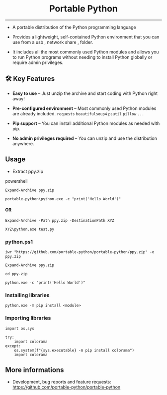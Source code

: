 <div style="text-align: center;">

Portable Python
===============

</div>

<hr>

- A portable distribution of the Python programming language
		
- Provides a lightweight, self-contained Python environment that you can use from a usb , network share , folder.
 
- It includes all the most commonly used Python modules and allows you to run Python programs without needing to install Python globally or require admin privileges.


## 🛠️ Key Features

- **Easy to use** – Just unzip the archive and start coding with Python right away!

- **Pre-configured environment** – Most commonly used Python modules are already included. `requests` `beautifulsoup4` `psutil` `pillow` `...`

- **Pip support** – You can install additional Python modules as needed with pip.

- **No admin privileges required** – You can unzip and use the distribution anywhere.

Usage
------------

* Extract ppy.zip

powershell
```
Expand-Archive ppy.zip

portable-python\python.exe -c "print('Hello World')"
```
#### OR
```
Expand-Archive -Path ppy.zip -DestinationPath XYZ

XYZ\python.exe test.py
```

### python.ps1

```
iwr "https://github.com/portable-python/portable-python/ppy.zip" -o ppy.zip

Expand-Archive ppy.zip

cd ppy.zip

python.exe -c "print('Hello World')"

```




### Installing libraries

```
python.exe -m pip install <module>
```

### Importing libraries

```
import os,sys

try:
    import colorama
except:
    os.system(f"{sys.executable} -m pip install colorama")
    import colorama
```            
More informations
-----------------


* Development, bug reports and feature requests: https://github.com/portable-python/portable-python
